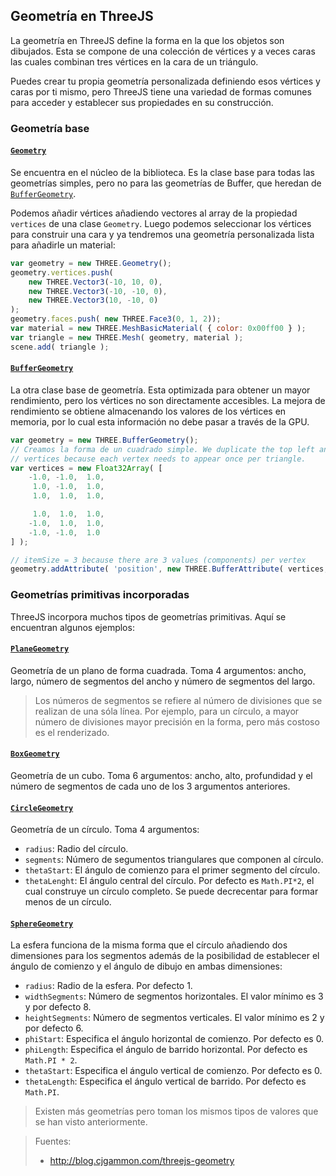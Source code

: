 ## Geometría en ThreeJS
La geometría en ThreeJS define la forma en la que los objetos son dibujados. Esta se compone de una colección de vértices y a veces caras las cuales combinan tres vértices en la cara de un triángulo.

Puedes crear tu propia geometría personalizada definiendo esos vértices y caras por ti mismo, pero ThreeJS tiene una variedad de formas comunes para acceder y establecer sus propiedades en su construcción.

### Geometría base
#### [`Geometry`](https://threejs.org/docs/index.html#api/core/Geometry)
Se encuentra en el núcleo de la biblioteca. Es la clase base para todas las geometrías simples, pero no para las geometrías de Buffer, que heredan de [`BufferGeometry`](https://threejs.org/docs/index.html#api/core/BufferGeometry).

Podemos añadir vértices añadiendo vectores al array de la propiedad `vertices` de una clase `Geometry`. Luego podemos seleccionar los vértices para construir una cara y ya tendremos una geometría personalizada lista para añadirle un material:

```javascript
var geometry = new THREE.Geometry();
geometry.vertices.push(
    new THREE.Vector3(-10, 10, 0),
    new THREE.Vector3(-10, -10, 0),
    new THREE.Vector3(10, -10, 0)
);
geometry.faces.push( new THREE.Face3(0, 1, 2));
var material = new THREE.MeshBasicMaterial( { color: 0x00ff00 } );
var triangle = new THREE.Mesh( geometry, material );
scene.add( triangle );
```

#### [`BufferGeometry`](https://threejs.org/docs/#api/core/BufferGeometry)
La otra clase base de geometría. Esta optimizada para obtener un mayor rendimiento, pero los vértices no son directamente accesibles. La mejora de rendimiento se obtiene almacenando los valores de los vértices en memoria, por lo cual esta información no debe pasar a través de la GPU.

```javascript
var geometry = new THREE.BufferGeometry();
// Creamos la forma de un cuadrado simple. We duplicate the top left and bottom right
// vertices because each vertex needs to appear once per triangle.
var vertices = new Float32Array( [
    -1.0, -1.0,  1.0,
     1.0, -1.0,  1.0,
     1.0,  1.0,  1.0,

     1.0,  1.0,  1.0,
    -1.0,  1.0,  1.0,
    -1.0, -1.0,  1.0
] );

// itemSize = 3 because there are 3 values (components) per vertex
geometry.addAttribute( 'position', new THREE.BufferAttribute( vertices, 3 ) );
```


### Geometrías primitivas incorporadas
ThreeJS incorpora muchos tipos de geometrías primitivas. Aquí se encuentran algunos ejemplos:

#### [`PlaneGeometry`](https://threejs.org/docs/index.html#api/geometries/PlaneGeometry)
Geometría de un plano de forma cuadrada. Toma 4 argumentos: ancho, largo, número de segmentos del ancho y número de segmentos del largo.

> Los números de segmentos se refiere al número de divisiones que se realizan de una sóla línea. Por ejemplo, para un círculo, a mayor número de divisiones mayor precisión en la forma, pero más costoso es el renderizado.

#### [`BoxGeometry`](https://threejs.org/docs/index.html#api/geometries/BoxGeometry)
Geometría de un cubo. Toma 6 argumentos: ancho, alto, profundidad y el número de segmentos de cada uno de los 3 argumentos anteriores.

#### [`CircleGeometry`](https://threejs.org/docs/index.html#api/geometries/CircleGeometry)
Geometría de un círculo. Toma 4 argumentos:
- `radius`: Radio del círculo.
- `segments`: Número de segumentos triangulares que componen al círculo.
- `thetaStart`: El ángulo de comienzo para el primer segmento del círculo.
- `thetaLenght`: El ángulo central del círculo. Por defecto es `Math.PI*2`, el cual construye un círculo completo. Se puede decrecentar para formar menos de un círculo.

#### [`SphereGeometry`](https://threejs.org/docs/index.html#api/geometries/SphereGeometry)
La esfera funciona de la misma forma que el círculo añadiendo dos dimensiones para los segmentos además de la posibilidad de establecer el ángulo de comienzo y el ángulo de dibujo en ambas dimensiones:
- `radius`: Radio de la esfera. Por defecto 1.
- `widthSegments`: Número de segmentos horizontales. El valor mínimo es 3 y por defecto 8.
- `heightSegments`: Número de segmentos verticales. El valor mínimo es 2 y por defecto 6.
- `phiStart`: Especifica el ángulo horizontal de comienzo. Por defecto es 0.
- `phiLength`: Especifica el ángulo de barrido horizontal. Por defecto es `Math.PI * 2`.
- `thetaStart`: Especifica el ángulo vertical de comienzo. Por defecto es 0.
-  `thetaLength`: Especifica el ángulo vertical de barrido. Por defecto es `Math.PI`.

> Existen más geometrías pero toman los mismos tipos de valores que se han visto anteriormente.




> Fuentes:
> - http://blog.cjgammon.com/threejs-geometry